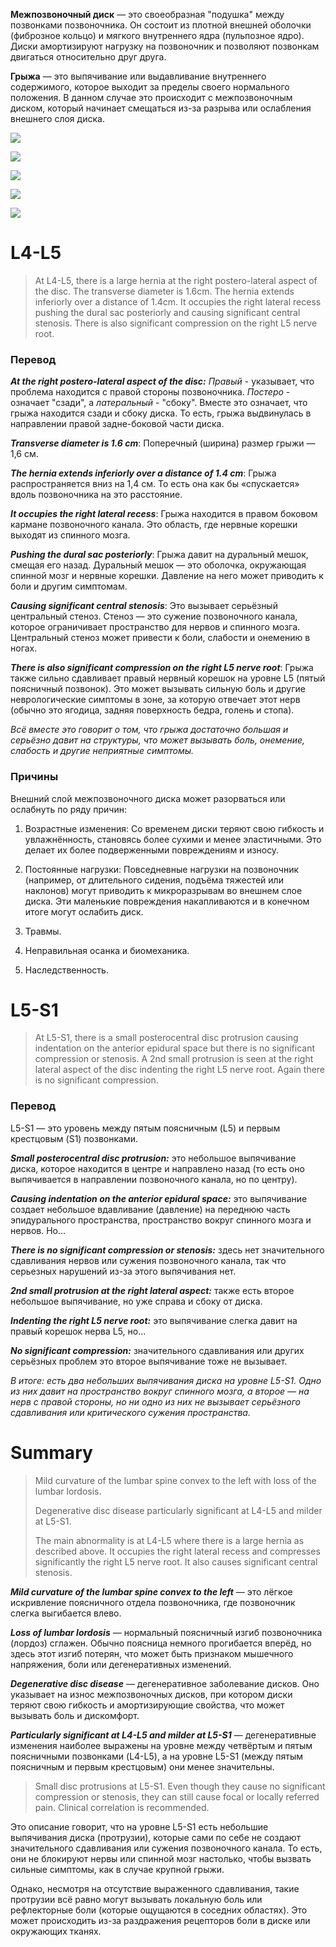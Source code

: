 **Межпозвоночный диск** — это своеобразная "подушка" между позвонками позвоночника. Он состоит из плотной внешней оболочки (фиброзное кольцо) и мягкого внутреннего ядра (пульпозное ядро). Диски амортизируют нагрузку на позвоночник и позволяют позвонкам двигаться относительно друг друга.

**Грыжа** — это выпячивание или выдавливание внутреннего содержимого, которое выходит за пределы своего нормального положения. В данном случае это происходит с межпозвоночным диском, который начинает смещаться из-за разрыва или ослабления внешнего слоя диска.

![](spine1.jpg)

![](spine2.jpg)

![](spinal-column.jpg)

![](hernia1.jpg)

![](hernia2.jpg)

 # L4-L5

> At L4-L5, there is a large hernia at the right postero-lateral aspect of the disc. The transverse diameter is 1.6cm. The hernia extends inferiorly over a distance of 1.4cm. It occupies the right lateral recess pushing the dural sac posteriorly and causing significant central stenosis. There is also significant compression on the right L5 nerve root.
### Перевод

***At the right postero-lateral aspect of the disc:***
*Правый* - указывает, что проблема находится с правой стороны позвоночника. *Постеро* - означает "сзади", а *латеральный* - "сбоку". Вместе это означает, что грыжа находится сзади и сбоку диска. То есть, грыжа выдвинулась в направлении правой задне-боковой части диска.

***Transverse diameter is 1.6 cm***: Поперечный (ширина) размер грыжи — 1,6 см.

***The hernia extends inferiorly over a distance of 1.4 cm***:
Грыжа распространяется вниз на 1,4 см. То есть она как бы «спускается» вдоль позвоночника на это расстояние.

***It occupies the right lateral recess***: Грыжа находится в правом боковом кармане позвоночного канала. Это область, где нервные корешки выходят из спинного мозга.

***Pushing the dural sac posteriorly***: Грыжа давит на дуральный мешок, смещая его назад. Дуральный мешок — это оболочка, окружающая спинной мозг и нервные корешки. Давление на него может приводить к боли и другим симптомам.

***Causing significant central stenosis***: Это вызывает серьёзный центральный стеноз. Стеноз — это сужение позвоночного канала, которое ограничивает пространство для нервов и спинного мозга. Центральный стеноз может привести к боли, слабости и онемению в ногах.

***There is also significant compression on the right L5 nerve root***:
Грыжа также сильно сдавливает правый нервный корешок на уровне L5 (пятый поясничный позвонок). Это может вызывать сильную боль и другие неврологические симптомы в зоне, за которую отвечает этот нерв (обычно это ягодица, задняя поверхность бедра, голень и стопа).

*Всё вместе это говорит о том, что грыжа достаточно большая и серьёзно давит на структуры, что может вызывать боль, онемение, слабость и другие неприятные симптомы.*

### Причины

Внешний слой межпозвоночного диска может разорваться или ослабнуть по ряду причин:

1. Возрастные изменения: Со временем диски теряют свою гибкость и увлажнённость, становясь более сухими и менее эластичными. Это делает их более подверженными повреждениям и износу.

2. Постоянные нагрузки: Повседневные нагрузки на позвоночник (например, от длительного сидения, подъёма тяжестей или наклонов) могут приводить к микроразрывам во внешнем слое диска. Эти маленькие повреждения накапливаются и в конечном итоге могут ослабить диск.

3. Травмы.

4. Неправильная осанка и биомеханика.

5. Наследственность.

# L5-S1
> At L5-S1, there is a small posterocentral disc protrusion causing indentation on the anterior epidural space but there is no significant compression or stenosis. A 2nd small protrusion is seen at the right lateral aspect of the disc indenting the right L5 nerve root. Again there is no significant compression.
### Перевод

L5-S1 — это уровень между пятым поясничным (L5) и первым крестцовым (S1) позвонками.

***Small posterocentral disc protrusion:***
это небольшое выпячивание диска, которое находится в центре и направлено назад (то есть оно выпячивается в направлении позвоночного канала, но по центру).

***Causing indentation on the anterior epidural space:***
это выпячивание создает небольшое вдавливание (давление) на переднюю часть эпидурального пространства, пространство вокруг спинного мозга и нервов. Но...

***There is no significant compression or stenosis:***
здесь нет значительного сдавливания нервов или сужения позвоночного канала, так что серьезных нарушений из-за этого выпячивания нет.

***2nd small protrusion at the right lateral aspect:***
также есть второе небольшое выпячивание, но уже справа и сбоку от диска.

***Indenting the right L5 nerve root:***
это выпячивание слегка давит на правый корешок нерва L5, но...

***No significant compression:***
значительного сдавливания или других серьёзных проблем это второе выпячивание тоже не вызывает.

*В итоге: есть два небольших выпячивания диска на уровне L5-S1. Одно из них давит на пространство вокруг спинного мозга, а второе — на нерв с правой стороны, но ни одно из них не вызывает серьёзного сдавливания или критического сужения пространства.*

# Summary

> Mild curvature of the lumbar spine convex to the left with loss of the lumbar lordosis.
> 
> Degenerative disc disease particularly significant at L4-L5 and milder at L5-S1.
> 
> The main abnormality is at L4-L5 where there is a large hernia as described above. It occupies the right lateral recess and compresses significantly the right L5 nerve root. It also causes significant central stenosis.

***Mild curvature of the lumbar spine convex to the left*** — это лёгкое искривление поясничного отдела позвоночника, где позвоночник слегка выгибается влево.

***Loss of lumbar lordosis*** — нормальный поясничный изгиб позвоночника (лордоз) сглажен. Обычно поясница немного прогибается вперёд, но здесь этот изгиб потерян, что может быть признаком мышечного напряжения, боли или дегенеративных изменений.

***Degenerative disc disease*** — дегенеративное заболевание дисков. Оно указывает на износ межпозвоночных дисков, при котором диски теряют свою гибкость и амортизирующие свойства, что может вызывать боль и дискомфорт.

***Particularly significant at L4-L5 and milder at L5-S1*** — дегенеративные изменения наиболее выражены на уровне между четвёртым и пятым поясничными позвонками (L4-L5), а на уровне L5-S1 (между пятым поясничным и первым крестцовым) они менее значительны.

> Small disc protrusions at L5-S1. Even though they cause no significant compression or stenosis, they can still cause focal or locally referred pain. Clinical correlation is recommended.

Это описание говорит, что на уровне L5-S1 есть небольшие выпячивания диска (протрузии), которые сами по себе не создают значительного сдавливания или сужения позвоночного канала. То есть, они не блокируют нервы или спинной мозг настолько, чтобы вызвать сильные симптомы, как в случае крупной грыжи.

Однако, несмотря на отсутствие выраженного сдавливания, такие протрузии всё равно могут вызывать локальную боль или рефлекторные боли (которые ощущаются в соседних областях). Это может происходить из-за раздражения рецепторов боли в диске или окружающих тканях.
